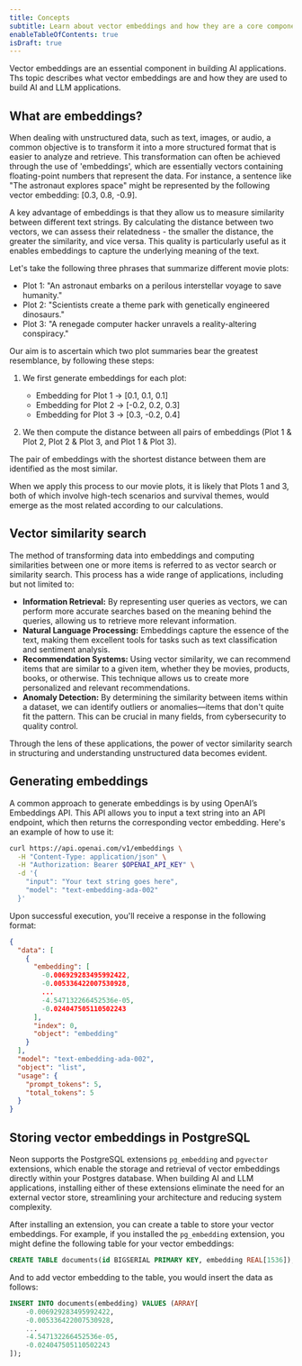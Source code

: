 ```yaml
---
title: Concepts
subtitle: Learn about vector embeddings and how they are a core component in building AI applications
enableTableOfContents: true
isDraft: true
---
```


Vector embeddings are an essential component in building AI applications. Ths topic describes what vector embeddings are and how they are used to build AI and LLM applications.

## What are embeddings?

When dealing with unstructured data, such as text, images, or audio, a common objective is to transform it into a more structured format that is easier to analyze and retrieve. This transformation can often be achieved through the use of 'embeddings', which are essentially vectors containing floating-point numbers that represent the data. For instance, a sentence like "The astronaut explores space" might be represented by the following vector embedding: [0.3, 0.8, -0.9].

A key advantage of embeddings is that they allow us to measure similarity between different text strings. By calculating the distance between two vectors, we can assess their relatedness - the smaller the distance, the greater the similarity, and vice versa. This quality is particularly useful as it enables embeddings to capture the underlying meaning of the text.

Let's take the following three phrases that summarize different movie plots:

- Plot 1: "An astronaut embarks on a perilous interstellar voyage to save humanity."
- Plot 2: "Scientists create a theme park with genetically engineered dinosaurs."
- Plot 3: "A renegade computer hacker unravels a reality-altering conspiracy."

Our aim is to ascertain which two plot summaries bear the greatest resemblance, by following these steps:

1. We first generate embeddings for each plot:
   - Embedding for Plot 1 → [0.1, 0.1, 0.1]
   - Embedding for Plot 2 → [-0.2, 0.2, 0.3]
   - Embedding for Plot 3 → [0.3, -0.2, 0.4]

2. We then compute the distance between all pairs of embeddings (Plot 1 & Plot 2, Plot 2 & Plot 3, and Plot 1 & Plot 3).

The pair of embeddings with the shortest distance between them are identified as the most similar.

When we apply this process to our movie plots, it is likely that Plots 1 and 3, both of which involve high-tech scenarios and survival themes, would emerge as the most related according to our calculations.

## Vector similarity search

The method of transforming data into embeddings and computing similarities between one or more items is referred to as vector search or similarity search. This process has a wide range of applications, including but not limited to:

- **Information Retrieval:** By representing user queries as vectors, we can perform more accurate searches based on the meaning behind the queries, allowing us to retrieve more relevant information.
- **Natural Language Processing:** Embeddings capture the essence of the text, making them excellent tools for tasks such as text classification and sentiment analysis.
- **Recommendation Systems:** Using vector similarity, we can recommend items that are similar to a given item, whether they be movies, products, books, or otherwise. This technique allows us to create more personalized and relevant recommendations.
- **Anomaly Detection:** By determining the similarity between items within a dataset, we can identify outliers or anomalies—items that don't quite fit the pattern. This can be crucial in many fields, from cybersecurity to quality control.

Through the lens of these applications, the power of vector similarity search in structuring and understanding unstructured data becomes evident.

## Generating embeddings

A common approach to generate embeddings is by using OpenAI’s Embeddings API. This API allows you to input a text string into an API endpoint, which then returns the corresponding vector embedding. Here's an example of how to use it:

```bash
curl https://api.openai.com/v1/embeddings \
  -H "Content-Type: application/json" \
  -H "Authorization: Bearer $OPENAI_API_KEY" \
  -d '{
    "input": "Your text string goes here",
    "model": "text-embedding-ada-002"
  }'
```

Upon successful execution, you'll receive a response in the following format:

```json
{
  "data": [
    {
      "embedding": [
        -0.006929283495992422,
        -0.005336422007530928,
        ...
        -4.547132266452536e-05,
        -0.024047505110502243
      ],
      "index": 0,
      "object": "embedding"
    }
  ],
  "model": "text-embedding-ada-002",
  "object": "list",
  "usage": {
    "prompt_tokens": 5,
    "total_tokens": 5
  }
}
```

## Storing vector embeddings in PostgreSQL

Neon supports the PostgreSQL extensions `pg_embedding` and `pgvector` extensions, which enable the storage and retrieval of vector embeddings directly within your Postgres database. When building AI and LLM applications, installing either of these extensions eliminate the need for an external vector store, streamlining your architecture and reducing system complexity.

After installing an extension, you can create a table to store your vector embeddings. For example, if you installed the `pg_embedding` extension, you might define the following table for your vector embeddings:

```sql
CREATE TABLE documents(id BIGSERIAL PRIMARY KEY, embedding REAL[1536]);
```

And to add vector embedding to the table, you would insert the data as follows:

```sql
INSERT INTO documents(embedding) VALUES (ARRAY[
    -0.006929283495992422,
    -0.005336422007530928,
    ...
    -4.547132266452536e-05,
    -0.024047505110502243
]);
```
